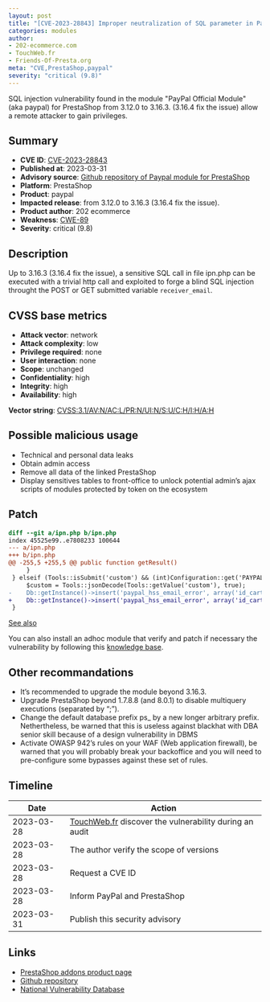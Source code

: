```yaml
---
layout: post
title: "[CVE-2023-28843] Improper neutralization of SQL parameter in PayPal module for PrestaShop 1.6 and 1.5"
categories: modules
author:
- 202-ecommerce.com
- TouchWeb.fr
- Friends-Of-Presta.org
meta: "CVE,PrestaShop,paypal"
severity: "critical (9.8)"
---
```


SQL injection vulnerability found in the module "PayPal Official Module" (aka paypal) for PrestaShop from 3.12.0 to 3.16.3. (3.16.4 fix the issue) allow a remote attacker to gain privileges.

## Summary

* **CVE ID**: [CVE-2023-28843](https://cve.mitre.org/cgi-bin/cvename.cgi?name=CVE-2023-28843)
* **Published at**: 2023-03-31
* **Advisory source**: [Github repository of Paypal module for PrestaShop](https://github.com/202ecommerce/paypal/security/advisories/GHSA-66pc-8gh8-mx7m)
* **Platform**: PrestaShop
* **Product**: paypal
* **Impacted release**: from 3.12.0 to 3.16.3 (3.16.4 fix the issue).
* **Product author**: 202 ecommerce
* **Weakness**: [CWE-89](https://cwe.mitre.org/data/definitions/89.html)
* **Severity**: critical (9.8)

## Description

Up to 3.16.3 (3.16.4 fix the issue), a sensitive SQL call in file ipn.php can be executed with a trivial http call and exploited to forge a blind SQL injection throught the POST or GET submitted variable `receiver_email`.

## CVSS base metrics

* **Attack vector**: network
* **Attack complexity**: low
* **Privilege required**: none
* **User interaction**: none
* **Scope**: unchanged
* **Confidentiality**: high
* **Integrity**: high
* **Availability**: high

**Vector string**: [CVSS:3.1/AV:N/AC:L/PR:N/UI:N/S:U/C:H/I:H/A:H](https://nvd.nist.gov/vuln-metrics/cvss/v3-calculator?vector=AV:N/AC:L/PR:N/UI:N/S:U/C:H/I:H/A:H)

## Possible malicious usage

* Technical and personal data leaks
* Obtain admin access
* Remove all data of the linked PrestaShop
* Display sensitives tables to front-office to unlock potential admin’s ajax scripts of modules protected by token on the ecosystem

## Patch

```diff
diff --git a/ipn.php b/ipn.php
index 45525e99..e7808233 100644
--- a/ipn.php
+++ b/ipn.php
@@ -255,5 +255,5 @@ public function getResult()
     }
 } elseif (Tools::isSubmit('custom') && (int)Configuration::get('PAYPAL_PAYMENT_METHOD') == HSS) {
     $custom = Tools::jsonDecode(Tools::getValue('custom'), true);
-    Db::getInstance()->insert('paypal_hss_email_error', array('id_cart' => $custom['id_cart'], 'email' => Tools::getValue('receiver_email')));
+    Db::getInstance()->insert('paypal_hss_email_error', array('id_cart' => (int) $custom['id_cart'], 'email' => pSQL(Tools::getValue('receiver_email', ''))));
 }
```

[See also](https://github.com/202ecommerce/paypal/commit/2f6884ea1d0fe4b58441699fcc1d6c56c7d733eb)

You can also install an adhoc module that verify and patch if necessary the vulnerability by following this [knowledge base](https://desk.202-ecommerce.com/portal/en/kb/articles/security-advisory-cve-2023-28843#How_tho_verify_if_my_module_is_vulnerable_).

## Other recommandations

* It’s recommended to upgrade the module beyond 3.16.3.
* Upgrade PrestaShop beyond 1.7.8.8 (and 8.0.1) to disable multiquery executions (separated by “;”).
* Change the default database prefix ps_ by a new longer arbitrary prefix. Nethertheless, be warned that this is useless against blackhat with DBA senior skill because of a design vulnerability in DBMS
* Activate OWASP 942’s rules on your WAF (Web application firewall), be warned that you will probably break your backoffice and you will need to pre-configure some bypasses against these set of rules.

## Timeline

| Date | Action |
|--|--|
| 2023-03-28 | [TouchWeb.fr](https://www.touchweb.fr/) discover the vulnerability during an audit |
| 2023-03-28 | The author verify the scope of versions |
| 2023-03-28 | Request a CVE ID |
| 2023-03-28 | Inform PayPal and PrestaShop |
| 2023-03-31 | Publish this security advisory |

## Links

* [PrestaShop addons product page](https://addons.prestashop.com/en/payment-card-wallet/1748-paypal-official.html)
* [Github repository](https://github.com/202ecommerce/paypal/security/advisories/GHSA-66pc-8gh8-mx7m)
* [National Vulnerability Database](https://nvd.nist.gov/vuln/detail/name=CVE-2023-28843)

